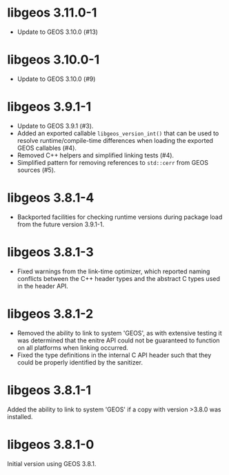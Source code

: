 # libgeos 3.11.0-1

* Update to GEOS 3.10.0 (#13)

# libgeos 3.10.0-1

* Update to GEOS 3.10.0 (#9)

# libgeos 3.9.1-1

* Update to GEOS 3.9.1 (#3).
* Added an exported callable `libgeos_version_int()` that can be used
  to resolve runtime/compile-time differences 
  when loading the exported GEOS callables (#4).
* Removed C++ helpers and simplified linking tests (#4).
* Simplified pattern for removing references to `std::cerr` from
  GEOS sources (#5).

# libgeos 3.8.1-4

* Backported facilities for checking runtime versions during package
  load from the future version 3.9.1-1.

# libgeos 3.8.1-3

* Fixed warnings from the link-time optimizer, which reported naming 
  conflicts between the C++ header types and the abstract C types 
  used in the header API.

# libgeos 3.8.1-2

* Removed the ability to link to system 'GEOS', as with extensive testing
  it was determined that the enitre API could not be guaranteed to function
  on all platforms when linking occurred.
* Fixed the type definitions in the internal C API header such that they
  could be properly identified by the sanitizer.

# libgeos 3.8.1-1

Added the ability to link to system 'GEOS' if a copy with version >3.8.0
was installed.


# libgeos 3.8.1-0

Initial version using GEOS 3.8.1.
